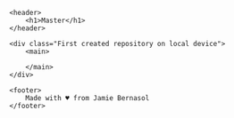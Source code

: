 <!doctype md>
<html lang="en">
<head>
    <title>Project 3</title>
    
</head>
<body>

    <header>
        <h1>Master</h1>
    </header>

    <div class="First created repository on local device">
        <main>

        </main>
    </div>

    <footer>
        Made with ♥ from Jamie Bernasol
    </footer>
    
</body>
</html>
